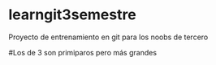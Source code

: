 # learngit3semestre
Proyecto de entrenamiento en git para los noobs de tercero

#Los de 3 son primiparos pero más grandes

